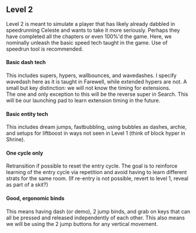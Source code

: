 ## Level 2

Level 2 is meant to simulate a player that has likely already dabbled in speedrunning Celeste and wants to take it more seriously. Perhaps they have completed all the chapters or even 100%'d the game. Here, we nominally unleash the basic speed tech taught in the game. Use of speedrun tool is recommended.

#### Basic dash tech  
This includes supers, hypers, wallbounces, and wavedashes. I specify wavedash here as it is taught in Farewell, while extended hypers are not. A small but key distinction: we will not know the timing for extensions.  
The one and only exception to this will be the reverse super in Search. This will be our launching pad to learn extension timing in the future.

#### Basic entity tech  
This includes dream jumps, fastbubbling, using bubbles as dashes, archie, and setups for liftboost in ways not seen in Level 1 (think of block hyper in Shrine).

#### One cycle only  
Retransition if possible to reset the entry cycle. The goal is to reinforce learning of the entry cycle via repetition and avoid having to learn different strats for the same room. (If re-entry is not possible, revert to level 1, reveal as part of a skit?)

#### Good, ergonomic binds  
This means having dash (or demo), 2 jump binds, and grab on keys that can all be pressed and released independently of each other. This also means we will be using the 2 jump buttons for any vertical movement.  
